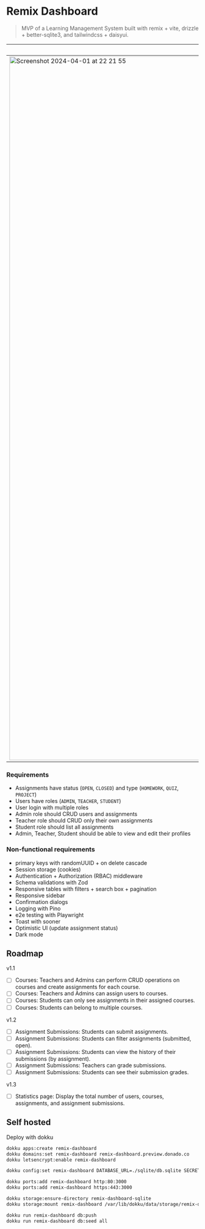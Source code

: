 # Remix Dashboard

> MVP of a Learning Management System built with remix + vite, drizzle + better-sqlite3, and tailwindcss + daisyui.

| Admin                                                                                                                                                             | Teacher                                                                                                                                                           | Student                                                                                                                                                           |
| ----------------------------------------------------------------------------------------------------------------------------------------------------------------- | ----------------------------------------------------------------------------------------------------------------------------------------------------------------- | ----------------------------------------------------------------------------------------------------------------------------------------------------------------- |
| <img width="1840" alt="Screenshot 2024-04-01 at 22 21 55" src="https://github.com/sjdonado/remix-dashboard/assets/27580836/099a8a3e-8ec7-43e3-8789-737f61796aba"> | <img width="1840" alt="Screenshot 2024-04-01 at 22 23 20" src="https://github.com/sjdonado/remix-dashboard/assets/27580836/6c44363f-eaa5-4f49-87f8-c80924153967"> | <img width="1840" alt="Screenshot 2024-04-01 at 22 24 04" src="https://github.com/sjdonado/remix-dashboard/assets/27580836/b5513b02-fe8d-4594-8736-0c39d6f24793"> |

### Requirements

- Assignments have status (`OPEN`, `CLOSED`) and type (`HOMEWORK`, `QUIZ`, `PROJECT`)
- Users have roles (`ADMIN`, `TEACHER`, `STUDENT`)
- User login with multiple roles
- Admin role should CRUD users and assignments
- Teacher role should CRUD only their own assignments
- Student role should list all assignments
- Admin, Teacher, Student should be able to view and edit their profiles

### Non-functional requirements

- primary keys with randomUUID + on delete cascade
- Session storage (cookies)
- Authentication + Authorization (RBAC) middleware
- Schema validations with Zod
- Responsive tables with filters + search box + pagination
- Responsive sidebar
- Confirmation dialogs
- Logging with Pino
- e2e testing with Playwright
- Toast with sooner
- Optimistic UI (update assignment status)
- Dark mode

## Roadmap

v1.1

- [ ] Courses: Teachers and Admins can perform CRUD operations on courses and create assignments for each course.
- [ ] Courses: Teachers and Admins can assign users to courses.
- [ ] Courses: Students can only see assignments in their assigned courses.
- [ ] Courses: Students can belong to multiple courses.

v1.2

- [ ] Assignment Submissions: Students can submit assignments.
- [ ] Assignment Submissions: Students can filter assignments (submitted, open).
- [ ] Assignment Submissions: Students can view the history of their submissions (by assignment).
- [ ] Assignment Submissions: Teachers can grade submissions.
- [ ] Assignment Submissions: Students can see their submission grades.

v1.3

- [ ] Statistics page: Display the total number of users, courses, assignments, and assignment submissions.

## Self hosted

Deploy with dokku

```bash
dokku apps:create remix-dashboard
dokku domains:set remix-dashboard remix-dashboard.preview.donado.co
dokku letsencrypt:enable remix-dashboard

dokku config:set remix-dashboard DATABASE_URL=./sqlite/db.sqlite SECRET_KEY={YOUR_SECRET}

dokku ports:add remix-dashboard http:80:3000
dokku ports:add remix-dashboard https:443:3000

dokku storage:ensure-directory remix-dashboard-sqlite
dokku storage:mount remix-dashboard /var/lib/dokku/data/storage/remix-dashboard-sqlite:/usr/src/app/sqlite/

dokku run remix-dashboard db:push
dokku run remix-dashboard db:seed all
```
